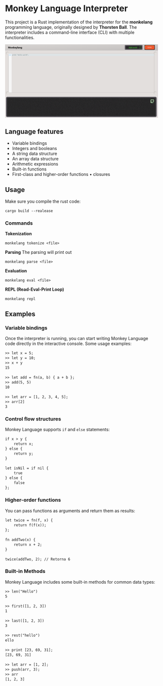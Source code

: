 # Monkey Language Interpreter

This project is a Rust implementation of the interpreter for the **monkelang** programming language, originally designed by **Thorsten Ball**. The interpreter includes a command-line interface (CLI) with multiple functionalities.

![App Screenshot](./.github/app_image.png)

## Language features
- Variable bindings
- Integers and booleans
- A string data structure
- An array data structure
- Arithmetic expressions
- Built-in functions
- First-class and higher-order functions • closures

## Usage 
Make sure you compile the rust code:
```
cargo build --realease
```

### Commands

**Tokenization**
```
monkelang tokenize <file>
```
**Parsing**
The parsing will print out 
```
monkelang parse <file>
```
**Evaluation**
```
monkelang eval <file>
```
**REPL (Read-Eval-Print Loop)**
```
monkelang repl
```
## Examples

### Variable bindings

Once the interpreter is running, you can start writing Monkey Language code directly in the interactive console. Some usage examples:
```
>> let x = 5;
>> let y = 10;
>> x + y
15

>> let add = fn(a, b) { a + b };
>> add(5, 5)
10

>> let arr = [1, 2, 3, 4, 5];
>> arr[2]
3
```

### Control flow structures

Monkey Language supports `if` and `else` statements:
```
if x > y {
    return x;
} else {
    return y;
}

let isNil = if nil {
    true
} else {
    false
};
```

### Higher-order functions

You can pass functions as arguments and return them as results:
```
let twice = fn(f, x) {
    return f(f(x));
};

fn addTwo(x) {
    return x + 2;
}

twice(addTwo, 2); // Retorna 6
```

### Built-in Methods
Monkey Language includes some built-in methods for common data types:

```
>> len("Hello")
5

>> first([1, 2, 3])
1

>> last([1, 2, 3])
3

>> rest("hello")
ello

>> print [23, 69, 31];
[23, 69, 31]

>> let arr = [1, 2];
>> push(arr, 3);
>> arr
[1, 2, 3]
```
